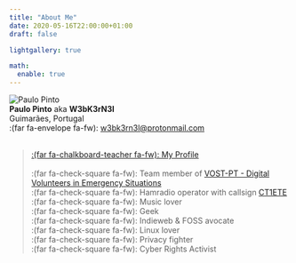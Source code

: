 ```yaml
---
title: "About Me"
date: 2020-05-16T22:00:00+01:00
draft: false

lightgallery: true

math:
  enable: true
---
```

![Paulo Pinto](/images/eu_indieweb.jpg "")  
**Paulo Pinto** aka **W3bK3rN3l**  
Guimarães, Portugal  
:(far fa-envelope fa-fw): [w3bk3rn3l@protonmail.com](mailto:w3bk3rn3l@protonmail.com)
<br>
<br>

> [:(far fa-chalkboard-teacher fa-fw): My Profile]()  
<br> :(far fa-check-square fa-fw):  Team member of [VOST-PT - Digital Volunteers in Emergency Situations](https://vost.pt)
<br> :(far fa-check-square fa-fw):  Hamradio operator with callsign [CT1ETE](https://ct1ete.xyz)
<br> :(far fa-check-square fa-fw):  Music lover
<br> :(far fa-check-square fa-fw):  Geek
<br> :(far fa-check-square fa-fw):  Indieweb & FOSS avocate
<br> :(far fa-check-square fa-fw):  Linux lover
<br> :(far fa-check-square fa-fw):  Privacy fighter
<br> :(far fa-check-square fa-fw):  Cyber Rights Activist
